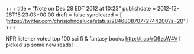 +++
title = "Note on Dec 28 EDT 2012 at 10:23"
publishdate = 2012-12-28T15:23:03+00:00
draft = false
syndicated = [ 'https://twitter.com/chrisjohndeluca/status/284680870772744200?s=20' ]
+++

NPR listener voted top 100 sci fi &amp; fantasy books http://t.co/rQ9zsW4V
I picked up some new reads!
